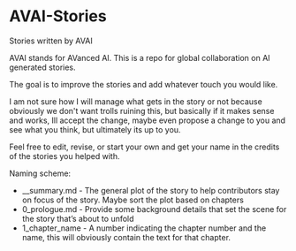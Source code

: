 # AVAI-Stories
Stories written by AVAI

AVAI stands for AVanced AI. This is a repo for global collaboration on AI generated stories.

The goal is to improve the stories and add whatever touch you would like.

I am not sure how I will manage what gets in the story or not because obviously we don't want trolls ruining this, but basically if it makes sense and works, Ill accept the change, maybe even propose a change to you and see what you think, but ultimately its up to you.

Feel free to edit, revise, or start your own and get your name in the credits of the stories you helped with.

Naming scheme:
* __summary.md - The general plot of the story to help contributors stay on focus of the story. Maybe sort the plot based on chapters
* 0_prologue.md - Provide some background details that set the scene for the story that’s about to unfold
* 1_chapter_name - A number indicating the chapter number and the name, this will obviously contain the text for that chapter.